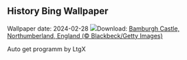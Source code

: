## History Bing Wallpaper
Wallpaper date: 2024-02-28
![](https://www.bing.com/th?id=OHR.BamburghCastleUK_DE-DE7368019020_UHD.jpg&w=1000)Download: [Bamburgh Castle, Northumberland, England (© Blackbeck/Getty Images)](https://www.bing.com/th?id=OHR.BamburghCastleUK_DE-DE7368019020_UHD.jpg)

Auto get programm by LtgX
